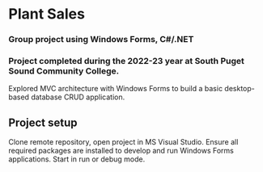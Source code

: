 # Plant Sales
### Group project using Windows Forms, C#/.NET
### Project completed during the 2022-23 year at South Puget Sound Community College.
Explored MVC architecture with Windows Forms to build a basic desktop-based database CRUD application.


## Project setup
Clone remote repository, open project in MS Visual Studio. 
Ensure all required packages are installed to develop and run Windows Forms applications.
Start in run or debug mode.
